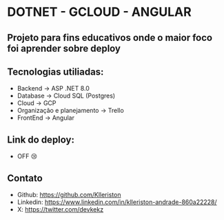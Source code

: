 # DOTNET - GCLOUD - ANGULAR

## Projeto para fins educativos onde o maior foco foi aprender sobre deploy

## Tecnologias utiliadas:
- Backend -> ASP .NET 8.0
- Database -> Cloud SQL (Postgres)
- Cloud -> GCP
- Organização e planejamento -> Trello
- FrontEnd -> Angular

## Link do deploy:
- OFF 😢

## Contato
- Github: https://github.com/Klleriston
- Linkedin: https://www.linkedin.com/in/klleriston-andrade-860a22228/
- X: https://twitter.com/devkekz
